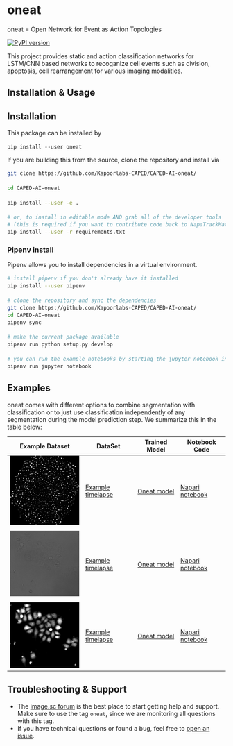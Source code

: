 # oneat

oneat = Open Network for Event as Action Topologies

[![PyPI version](https://img.shields.io/pypi/v/oneat.svg)](https://pypi.org/project/oneat)


This project provides static and action classification networks for LSTM/CNN based networks to recoganize cell events such as division, apoptosis, cell rearrangement for various imaging modalities.



## Installation & Usage

## Installation
This package can be installed by 


`pip install --user oneat`

If you are building this from the source, clone the repository and install via

```bash
git clone https://github.com/Kapoorlabs-CAPED/CAPED-AI-oneat/

cd CAPED-AI-oneat

pip install --user -e .

# or, to install in editable mode AND grab all of the developer tools
# (this is required if you want to contribute code back to NapaTrackMater)
pip install --user -r requirements.txt
```


### Pipenv install

Pipenv allows you to install dependencies in a virtual environment.

```bash
# install pipenv if you don't already have it installed
pip install --user pipenv

# clone the repository and sync the dependencies
git clone https://github.com/Kapoorlabs-CAPED/CAPED-AI-oneat/
cd CAPED-AI-oneat
pipenv sync

# make the current package available
pipenv run python setup.py develop

# you can run the example notebooks by starting the jupyter notebook inside the virtual env
pipenv run jupyter notebook
```

## Examples

oneat comes with different options to combine segmentation with classification or to just use classification independently of any segmentation during the model prediction step. We summarize this in the table below:

| Example Dataset   | DataSet | Trained Model | Notebook Code |
| --- |--- | --- |--- |
| <img src="https://github.com/Kapoorlabs-CAPED/CAPED-AI-oneat/blob/main/images/Xenopus_example.jpg"  title="Xenopus nuclei in 3D/4D" width="200">| [Example timelapse](https://zenodo.org/record/6484966/files/C1-for_oneat_prediction.tif)| [Oneat model](https://zenodo.org/record/6484966/files/Cellsplitdetectorxenopus.h5) |  [Napari notebook](https://github.com/Kapoorlabs-CAPED/CAPED-AI-oneat/blob/main/Demo/Mitosis_xenopus_withoutsegmentation.ipynb)|
|   |   |  | | 
| <img src="https://github.com/Kapoorlabs-CAPED/CAPED-AI-oneat/blob/main/images/ch_2_crop.png"  title="Brightfield" width="200">| [Example timelapse](https://zenodo.org/record/6371249/files/20210904_TL2%20-%20R05-C03-F0_ch_2.tif)| [Oneat model](https://zenodo.org/record/6481021) | [Napari notebook](https://github.com/Kapoorlabs-CAPED/CAPED-AI-oneat/blob/main/Demo/Mitosis_hela_cells_brightfield.ipynb)|
|   |   |  | | 
| <img src="https://github.com/Kapoorlabs-CAPED/CAPED-AI-oneat/blob/main/images/ch_1_crop.png"  title="High DPC" width="200">| [Example timelapse](https://zenodo.org/record/6480142/files/20210904_TL2%20-%20R05-C03-F0_ch_2.tif)| [Oneat model](https://zenodo.org/record/6483483/files/Cellsplitdetectorhdpc.h5) | [Napari notebook](https://github.com/Kapoorlabs-CAPED/CAPED-AI-oneat/blob/main/Demo/Mitosis_hela_cells_high_digitalphasecontrast.ipynb)|
## Troubleshooting & Support

- The [image.sc forum](https://forum.image.sc/tag/oneat) is the best place to start getting help and support. Make sure to use the tag `oneat`, since we are monitoring all questions with this tag.
- If you have technical questions or found a bug, feel free to [open an issue](https://github.com/Kapoorlabs-CAPED/CAPED-AI-oneat/issues).

